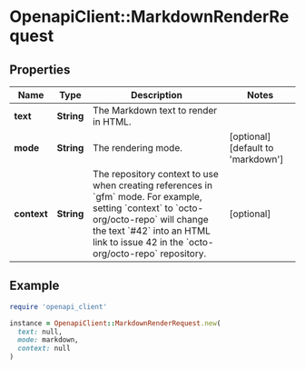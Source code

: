 # OpenapiClient::MarkdownRenderRequest

## Properties

| Name | Type | Description | Notes |
| ---- | ---- | ----------- | ----- |
| **text** | **String** | The Markdown text to render in HTML. |  |
| **mode** | **String** | The rendering mode. | [optional][default to &#39;markdown&#39;] |
| **context** | **String** | The repository context to use when creating references in &#x60;gfm&#x60; mode.  For example, setting &#x60;context&#x60; to &#x60;octo-org/octo-repo&#x60; will change the text &#x60;#42&#x60; into an HTML link to issue 42 in the &#x60;octo-org/octo-repo&#x60; repository. | [optional] |

## Example

```ruby
require 'openapi_client'

instance = OpenapiClient::MarkdownRenderRequest.new(
  text: null,
  mode: markdown,
  context: null
)
```

